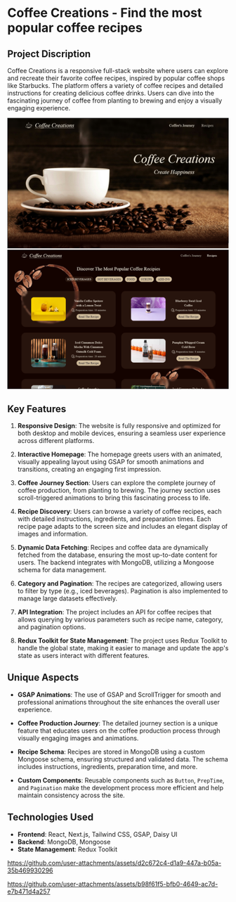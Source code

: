 # Coffee Creations - Find the most popular coffee recipes

## Project Discription
Coffee Creations is a responsive full-stack website where users can explore and recreate their favorite coffee recipes, inspired by popular coffee shops like Starbucks. The platform offers a variety of coffee recipes and detailed instructions for creating delicious coffee drinks. Users can dive into the fascinating journey of coffee from planting to brewing and enjoy a visually engaging experience.

![Homepage](public/Media/Home%20page.png)
![Recipe Page](public/Media/Recipes%20page.png)

## Key Features

1. **Responsive Design**: The website is fully responsive and optimized for both desktop and mobile devices, ensuring a seamless user experience across different platforms.

2. **Interactive Homepage**: The homepage greets users with an animated, visually appealing layout using GSAP for smooth animations and transitions, creating an engaging first impression.

3. **Coffee Journey Section**: Users can explore the complete journey of coffee production, from planting to brewing. The journey section uses scroll-triggered animations to bring this fascinating process to life.

4. **Recipe Discovery**: Users can browse a variety of coffee recipes, each with detailed instructions, ingredients, and preparation times. Each recipe page adapts to the screen size and includes an elegant display of images and information.

5. **Dynamic Data Fetching**: Recipes and coffee data are dynamically fetched from the database, ensuring the most up-to-date content for users. The backend integrates with MongoDB, utilizing a Mongoose schema for data management.

6. **Category and Pagination**: The recipes are categorized, allowing users to filter by type (e.g., iced beverages). Pagination is also implemented to manage large datasets effectively.

7. **API Integration**: The project includes an API for coffee recipes that allows querying by various parameters such as recipe name, category, and pagination options.

8. **Redux Toolkit for State Management**: The project uses Redux Toolkit to handle the global state, making it easier to manage and update the app's state as users interact with different features.

## Unique Aspects

- **GSAP Animations**: The use of GSAP and ScrollTrigger for smooth and professional animations throughout the site enhances the overall user experience.
  
- **Coffee Production Journey**: The detailed journey section is a unique feature that educates users on the coffee production process through visually engaging images and animations.

- **Recipe Schema**: Recipes are stored in MongoDB using a custom Mongoose schema, ensuring structured and validated data. The schema includes instructions, ingredients, preparation time, and more.

- **Custom Components**: Reusable components such as `Button`, `PrepTime`, and `Pagination` make the development process more efficient and help maintain consistency across the site.

## Technologies Used

- **Frontend**: React, Next.js, Tailwind CSS, GSAP, Daisy UI
- **Backend**: MongoDB, Mongoose
- **State Management**: Redux Toolkit


https://github.com/user-attachments/assets/d2c672c4-d1a9-447a-b05a-35b469930296


https://github.com/user-attachments/assets/b98f61f5-bfb0-4649-ac7d-e7b471d4a257


